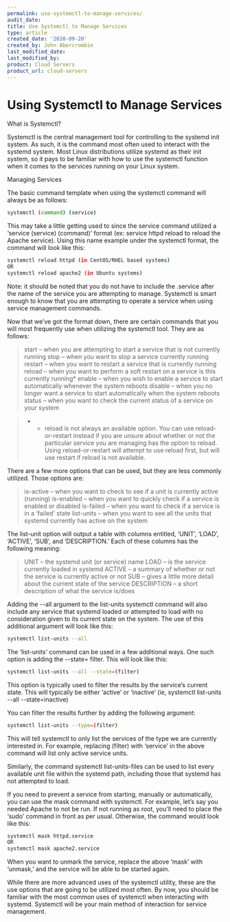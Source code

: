```yaml
---
permalink: use-systemctl-to-manage-services/
audit_date:
title: Use Systemctl to Manage Services
type: article
created_date: '2020-09-20'
created_by: John Abercrombie
last_modified_date:
last_modified_by:
product: Cloud Servers
product_url: cloud-servers
---
```


# Using Systemctl to Manage Services

What is Systemctl?

Systemctl is the central management tool for controlling to the systemd init system. As such, it is the command most often used to interact with the systemd system. Most Linux distributions utilize systemd as their init system, so it pays to be familiar with how to use the systemctl function when it comes to the services running on your Linux system.

Managing Services

The basic command template when using the systemctl command will always be as follows:

```sh
systemctl (command) (service)
```

This may take a little getting used to since the service command utilized a ‘service (service) (command)’ format (ex: service httpd reload to reload the Apache service). Using this name example under the systemctl format, the command will look like this:

```sh
systemctl reload httpd (in CentOS/RHEL based systems)
OR
systemctl reload apache2 (in Ubuntu systems)
```
Note: it should be noted that you do not have to include the .service after the name of the service you are attempting to manage. Systemctl is smart enough to know that you are attempting to operate a service when using service management commands.

Now that we’ve got the format down, there are certain commands that you will most frequently use when utilizing the systemctl tool. They are as follows:

> start – when you are attempting to start a service that is not currently running
> stop – when you want to stop a service currently running
> restart – when you want to restart a service that is currently running
> reload – when you want to perform a soft restart on a service is this currently running*
> enable – when you wish to enable a service to start automatically whenever the system reboots
> disable – when you no longer want a service to start automatically when the system reboots
> status – when you want to check the current status of a service on your system

> * - reload is not always an available option. You can use reload-or-restart instead if you are unsure about whether or not the particular service you are managing has the option to reload. Using reload-or-restart will attempt to use reload first, but will use restart if reload is not available.

There are a few more options that can be used, but they are less commonly utilized. Those options are:

> is-active – when you want to check to see if a unit is currently active (running)
> is-enabled – when you want to quickly check if a service is enabled or disabled
> is-failed – when you want to check if a service is in a ‘failed’ state
> list-units – when you want to see all the units that systemd currently has active on the system

The list-unit option will output a table with columns entitled, ‘UNIT’, ‘LOAD’, ‘ACTIVE’, ‘SUB’, and ‘DESCRIPTION.’ Each of these columns has the following meaning:

> UNIT – the systemd unit (or service) name
> LOAD – is the service currently loaded in systemd
> ACTIVE – a summary of whether or not the service is currently active or not
> SUB – gives a little more detail about the current state of the service
> DESCRIPTION – a short description of what the service is/does

Adding the --all argument to the list-units systemctl command will also include any service that systemd loaded or attempted to load with no consideration given to its current state on the system. The use of this additional argument will look like this:

```sh
systemctl list-units --all
```

The ‘list-units’ command can be used in a few additional ways. One such option is adding the --state= filter. This will look like this:

```sh
systemctl list-units --all --state=(filter)
```
This option is typically used to filter the results by the service’s current state. This will typically be either ‘active’ or ‘inactive’ (ie, systemctl list-units --all --state=inactive)

You can filter the results further by adding the following argument:

```sh
systemctl list-units --type=(filter)
```
This will tell systemctl to only list the services of the type we are currently interested in. For example, replacing (filter) with ‘service’ in the above command will list only active service units.

Similarly, the command systemctl list-units-files can be used to list every available unit file within the systemd path, including those that systemd has not attempted to load.

If you need to prevent a service from starting, manually or automatically, you can use the mask command with systemctl. For example, let’s say you needed Apache to not be run. If not running as root, you’ll need to place the ‘sudo’ command in front as per usual. Otherwise, the command would look like this:

```sh
systemctl mask httpd.service
OR
systemctl mask apache2.service
```
When you want to unmark the service, replace the above ‘mask’ with ‘unmask,’ and the service will be able to be started again.

While there are more advanced uses of the systemctl utility, these are the use options that are going to be utilized most often. By now, you should be familiar with the most common uses of systemctl when interacting with systemd. Systemctl will be your main method of interaction for service management.
